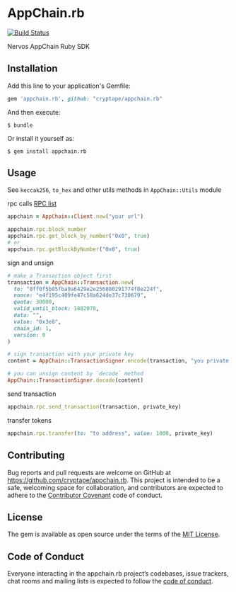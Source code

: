 # AppChain.rb

[![Build Status](https://travis-ci.org/cryptape/appchain.rb.svg?branch=master)](https://travis-ci.org/cryptape/appchain.rb)

Nervos AppChain Ruby SDK

## Installation

Add this line to your application's Gemfile:

```ruby
gem 'appchain.rb', github: "cryptape/appchain.rb"
```

And then execute:

    $ bundle

Or install it yourself as:

    $ gem install appchain.rb

## Usage

See `keccak256`, `to_hex` and other utils methods in `AppChain::Utils` module

rpc calls [RPC list](https://docs.nervos.org/cita/#/rpc_guide/rpc)
```ruby
appchain = AppChain::Client.new("your url")

appchain.rpc.block_number
appchain.rpc.get_block_by_number("0x0", true)
# or
appchain.rpc.getBlockByNumber("0x0", true) 
```

sign and unsign
```ruby
# make a Transaction object first
transaction = AppChain::Transaction.new(
  to: "8ff0f5b85fba9a6429e2e256880291774f8e224f",
  nonce: "e4f195c409fe47c58a624de37c730679",
  quota: 30000,
  valid_until_block: 1882078,
  data: "",
  value: "0x3e8",
  chain_id: 1,
  version: 0
)

# sign transaction with your private key
content = AppChain::TransactionSigner.encode(transaction, "you private key")

# you can unsign content by `decode` method
AppChain::TransactionSigner.decode(content) 
```

send transaction
```ruby
appchain.rpc.send_transaction(transaction, private_key)
```

transfer tokens
```ruby
appchain.rpc.transfer(to: "to address", value: 1000, private_key)
```


## Contributing

Bug reports and pull requests are welcome on GitHub at https://github.com/cryptape/appchain.rb. This project is intended to be a safe, welcoming space for collaboration, and contributors are expected to adhere to the [Contributor Covenant](http://contributor-covenant.org) code of conduct.

## License

The gem is available as open source under the terms of the [MIT License](https://opensource.org/licenses/MIT).

## Code of Conduct

Everyone interacting in the appchain.rb project’s codebases, issue trackers, chat rooms and mailing lists is expected to follow the [code of conduct](https://github.com/cryptape/appchain.rb/blob/master/CODE_OF_CONDUCT.md).
